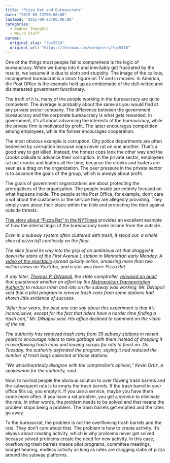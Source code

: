 ```yaml
---
title: "Pizza Rat and Bureaucrats"
date: "2015-09-23T00:00:00"
lastmod: "2015-09-23T00:00:00"
categories:
  - Badder Thoughts
  - Weird Stuff
params:
  original_slug: "?p=5510"
  original_url: "https://thezman.com/wordpress/?p=5510"
---
```


One of the things most people fail to comprehend is the logic of
bureaucracy. When we bump into it and inevitably get frustrated by the
results, we assume it is due to sloth and stupidity. The image of the
callous, incompetent bureaucrat is a stock figure on TV and in movies.
In America, the Post Office is the example held up as emblematic of the
dull-witted and disinterested government functionary.

The truth of it is, many of the people working in the bureaucracy are
quite competent. The average is probably about the same as you would
find at any private sector company. The difference between the
government bureaucracy and the corporate bureaucracy is what gets
rewarded. In government, it’s all about advancing the interests of the
bureaucracy, while the private firm is motivated by profit. The latter
encourages competition among employees, while the former encourages
cooperation.

The most obvious example is corruption. City police departments are
often bedeviled by corruption because cops never rat on one another.
That’s a good way to get killed. Instead, the honest cops look the other
way and the crooks collude to advance their corruption. In the private
sector, employees rat out crooks and loafers all the time, because the
crooks and loafers are seen as a drag on the organization. The peer
pressure in the private sector is to advance the goals of the group,
which is always about profit.

The goals of government organizations are about protecting the
prerogatives of the organization. The people inside are entirely focused
on what happens inside. The people at the Post Office, for example,
don’t care a wit about the customers or the service they are allegedly
providing. They simply care about their place within the blob and
protecting the blob against outside threats.

<a
href="http://www.nytimes.com/2015/09/23/nyregion/pizza-rat-spurs-debate-on-how-to-clean-up-new-yorks-subway-system.html?_r=1"
rel="noopener" target="_blank">This story about “Pizza Rat” in the
NYTimes</a> provides an excellent example of how the internal logic of
the bureaucracy looks insane from the outside.

*Even in a subway system often cluttered with trash, it stood out: a
whole slice of pizza left carelessly on the floor.*

*The slice found its way into the grip of an ambitious rat that dragged
it down the stairs of the First Avenue L station in Manhattan early
Monday. A [video of the
spectacle](https://www.youtube.com/watch?v=UPXUG8q4jKU) spread quickly
online, amassing more than two million views on YouTube, and a star was
born: Pizza Rat.*

*A day later, <a
href="http://topics.nytimes.com/top/reference/timestopics/people/d/thomas_p_dinapoli/index.html?inline=nyt-per"
class="meta-per" title="More articles about Thomas P. Dinapoli.">Thomas
P. DiNapoli</a>, the state comptroller, [released an
audit](http://www.osc.state.ny.us/press/releases/sept15/092215.htm "copy of the report")
that questioned whether an effort by the <a
href="http://topics.nytimes.com/top/reference/timestopics/organizations/m/metropolitan_transportation_authority/index.html?inline=nyt-org"
class="meta-org"
title="More articles about the N.Y. Metropolitan Transportation Authority.">Metropolitan
Transportation Authority</a> to reduce trash and rats on the subway was
working. Mr. DiNapoli said that a pilot program to remove trash cans
from some stations had shown little evidence of success.*

*“After four years, the best one can say about this experiment is that
it’s inconclusive, except for the fact that riders have a harder time
finding a trash can,” Mr. DiNapoli said. His office declined to comment
on the video of the rat.*

*The authority has [removed trash cans from 39 subway
stations](http://www.mta.info/news-trash-new-york-city-transit-subway/2015/08/06/mta-new-york-city-transit-trash-can-free-stations)
in recent years to encourage riders to take garbage with them instead of
dropping it in overflowing trash cans and leaving scraps for rats to
feast on. On Tuesday, the authority defended the program, saying it had
reduced the number of trash bags collected at those stations.*

*“We wholeheartedly disagree with the comptroller’s opinion,” Kevin
Ortiz, a spokesman for the authority, said.*

Now, to normal people the obvious solution to over flowing trash barrels
and the subsequent rats is to empty the trash barrels. If the trash
barrel in your office fills up, you empty it. If you use a service,
maybe you have them come more often. If you have a rat problem, you get
a service to eliminate the rats. In other words, the problem needs to be
solved and that means the problem stops being a problem. The trash
barrels get emptied and the rates go away.

To the bureaucrat, the problem is not the overflowing trash barrels and
the rats. They don’t care about that. The problem is how to create
activity. It’s always about creating activity, which is why problems
never get solved because solved problems create the need for new
activity. In this case, overflowing trash barrels means pilot programs,
committee meetings, budget hearing, endless activity as long as rates
are dragging slabs of pizza around the subway platforms.

 
